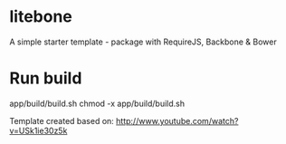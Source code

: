 litebone
========

A simple starter template - package with RequireJS, Backbone &amp; Bower


Run build
=========

app/build/build.sh
chmod -x app/build/build.sh


Template created based on: http://www.youtube.com/watch?v=USk1ie30z5k
